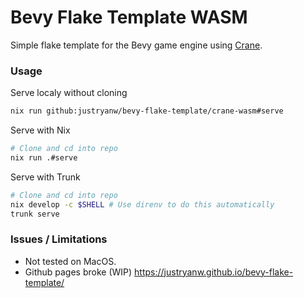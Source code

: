 # Bevy Flake Template WASM
Simple flake template for the Bevy game engine using [Crane](https://github.com/ipetkov/crane).

### Usage

Serve localy without cloning
```bash
nix run github:justryanw/bevy-flake-template/crane-wasm#serve
```

Serve with Nix
```bash
# Clone and cd into repo
nix run .#serve
```

Serve with Trunk
```bash
# Clone and cd into repo
nix develop -c $SHELL # Use direnv to do this automatically
trunk serve
```

### Issues / Limitations

- Not tested on MacOS.
- Github pages broke (WIP) https://justryanw.github.io/bevy-flake-template/

